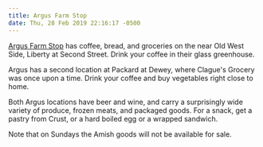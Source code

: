 ```yaml
---
title: Argus Farm Stop
date: Thu, 28 Feb 2019 22:16:17 -0500
---
```

[Argus Farm Stop](http://www.argusfarmstop.com/)
has coffee, bread, and groceries on the
near Old West Side, Liberty at Second Street. Drink your
coffee in their glass greenhouse.

Argus has a second location at Packard
at Dewey, where Clague's Grocery was once upon a time.
Drink your coffee and buy vegetables right close to home.

Both Argus locations have beer and wine, and
carry a surprisingly wide variety of produce,
frozen meats, and packaged goods. For a snack,
get a pastry from Crust, or a hard boiled egg
or a wrapped sandwich.

Note that on Sundays the Amish goods will not be
available for sale.
